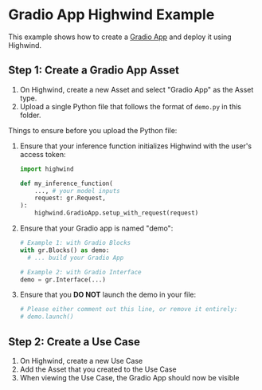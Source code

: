 # Gradio App Highwind Example

This example shows how to create a [Gradio App](https://www.gradio.app/) and deploy it
using Highwind.

## Step 1: Create a Gradio App Asset

1. On Highwind, create a new Asset and select "Gradio App" as the Asset type.
2. Upload a single Python file that follows the format of `demo.py` in this folder.

Things to ensure before you upload the Python file:

1. Ensure that your inference function initializes Highwind with the user's access token:

    ```py
    import highwind

    def my_inference_function(
        ..., # your model inputs
        request: gr.Request,
    ):
        highwind.GradioApp.setup_with_request(request)
    ```

2. Ensure that your Gradio app is named "demo":

    ```py
    # Example 1: with Gradio Blocks
    with gr.Blocks() as demo:
      # ... build your Gradio App

    # Example 2: with Gradio Interface
    demo = gr.Interface(...)
    ```

3. Ensure that you **DO NOT** launch the demo in your file:

    ```py
    # Please either comment out this line, or remove it entirely:
    # demo.launch()
    ```

## Step 2: Create a Use Case

1. On Highwind, create a new Use Case
2. Add the Asset that you created to the Use Case
3. When viewing the Use Case, the Gradio App should now be visible
